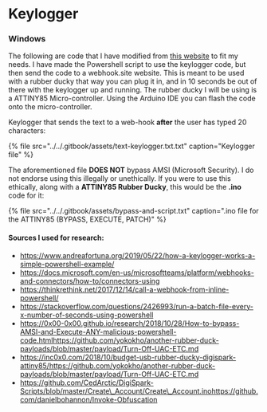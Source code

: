 # Keylogger

### Windows

The following are code that I have modified from [this website](https://www.andreafortuna.org/2019/05/22/how-a-keylogger-works-a-simple-powershell-example/) to fit my needs. I have made the Powershell script to use the keylogger code, but then send the code to a webhook.site website. This is meant to be used with a rubber ducky that way you can plug it in, and in 10 seconds be out of there with the keylogger up and running. The rubber ducky I will be using is a ATTINY85 Micro-controller. Using the Arduino IDE you can flash the code onto the micro-controller.

Keylogger that sends the text to a web-hook **after** the user has typed 20 characters:

{% file src="../../.gitbook/assets/text-keylogger.txt.txt" caption="Keylogger file" %}

The aforementioned file **DOES NOT** bypass AMSI \(Microsoft Security\). I do not endorse using this illegally or unethically. If you were to use this ethically, along with a **ATTINY85 Rubber Ducky**, this would be the **.ino** code for it:

{% file src="../../.gitbook/assets/bypass-and-script.txt" caption=".ino file for the ATTINY85 \(BYPASS, EXECUTE, PATCH\)" %}

#### Sources I used for research:

* https://www.andreafortuna.org/2019/05/22/how-a-keylogger-works-a-simple-powershell-example/
* https://docs.microsoft.com/en-us/microsoftteams/platform/webhooks-and-connectors/how-to/connectors-using
* https://thinkrethink.net/2017/12/14/call-a-webhook-from-inline-powershell/
* https://stackoverflow.com/questions/2426993/run-a-batch-file-every-x-number-of-seconds-using-powershell
* https://0x00-0x00.github.io/research/2018/10/28/How-to-bypass-AMSI-and-Execute-ANY-malicious-powershell-code.htmlhttps://github.com/yokokho/another-rubber-duck-payloads/blob/master/payload/Turn-Off-UAC-ETC.md
* https://inc0x0.com/2018/10/budget-usb-rubber-ducky-digispark-attiny85/https://github.com/yokokho/another-rubber-duck-payloads/blob/master/payload/Turn-Off-UAC-ETC.md
* https://github.com/CedArctic/DigiSpark-Scripts/blob/master/Create\_Account/Create\_Account.inohttps://github.com/danielbohannon/Invoke-Obfuscation​

